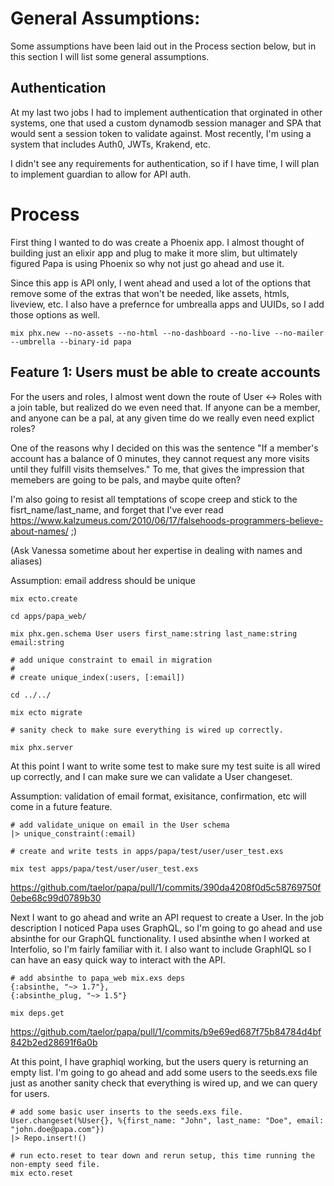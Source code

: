 # General Assumptions:

Some assumptions have been laid out in the Process section below, but in this section I will list some general assumptions.

## Authentication

At my last two jobs I had to implement authentication that orginated in other systems, one that used a custom dynamodb session manager and SPA that would sent a session token to validate against. Most recently, I'm using a system that includes Auth0, JWTs, Krakend, etc.

I didn't see any requirements for authentication, so if I have time, I will plan to implement guardian to allow for API auth.

# Process

First thing I wanted to do was create a Phoenix app. I almost thought of building just an elixir app and plug to make it more slim, but ultimately figured Papa is using Phoenix so why not just go ahead and use it. 

Since this app is API only, I went ahead and used a lot of the options that remove some of the extras that won't be needed, like assets, htmls, liveview, etc. I also have a prefernce for umbrealla apps and UUIDs, so I add those options as well.

```
mix phx.new --no-assets --no-html --no-dashboard --no-live --no-mailer --umbrella --binary-id papa
```

## Feature 1: Users must be able to create accounts

For the users and roles, I almost went down the route of User <-> Roles with a join table, but realized do we even need that. If anyone can be a member, and anyone can be a pal, at any given time do we really even need explict roles? 

One of the reasons why I decided on this was the sentence "If a member's account has a balance of 0 minutes, they cannot request any more visits until they fulfill visits themselves." To me, that gives the impression that memebers are going to be pals, and maybe quite often?

I'm also going to resist all temptations of scope creep and stick to the fisrt_name/last_name, and forget that I've ever read https://www.kalzumeus.com/2010/06/17/falsehoods-programmers-believe-about-names/ ;)

(Ask Vanessa sometime about her expertise in dealing with names and aliases)

Assumption: email address should be unique

```
mix ecto.create

cd apps/papa_web/

mix phx.gen.schema User users first_name:string last_name:string email:string

# add unique constraint to email in migration 
#
# create unique_index(:users, [:email])

cd ../../

mix ecto migrate

# sanity check to make sure everything is wired up correctly.

mix phx.server
```

At this point I want to write some test to make sure my test suite is all wired up correctly, and I can make sure we can validate a User changeset.

Assumption: validation of email format, exisitance, confirmation, etc will come in a future feature.

```
# add validate_unique on email in the User schema
|> unique_constraint(:email)

# create and write tests in apps/papa/test/user/user_test.exs

mix test apps/papa/test/user/user_test.exs
```

https://github.com/taelor/papa/pull/1/commits/390da4208f0d5c58769750f0ebe68c99d0789b30

Next I want to go ahead and write an API request to create a User. In the job description I noticed Papa uses GraphQL, so I'm going to go ahead and use absinthe for our GraphQL functionality. I used absinthe when I worked at Interfolio, so I'm fairly familiar with it. I also want to include GraphIQL so I can have an easy quick way to interact with the API.

```
# add absinthe to papa_web mix.exs deps
{:absinthe, "~> 1.7"},
{:absinthe_plug, "~> 1.5"}

mix deps.get
```

https://github.com/taelor/papa/pull/1/commits/b9e69ed687f75b84784d4bf842b2ed28691f6a0b

At this point, I have graphiql working, but the users query is returning an empty list. I'm going to go ahead and add some users to the seeds.exs file just as another sanity check that everything is wired up, and we can query for users.

```
# add some basic user inserts to the seeds.exs file.
User.changeset(%User{}, %{first_name: "John", last_name: "Doe", email: "john.doe@papa.com"})
|> Repo.insert!()

# run ecto.reset to tear down and rerun setup, this time running the non-empty seed file.
mix ecto.reset
```

